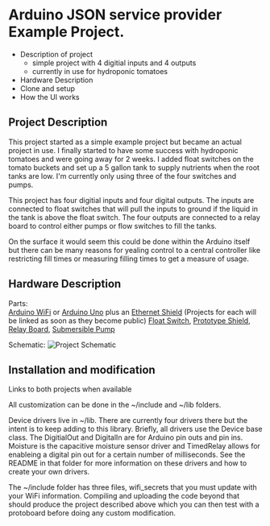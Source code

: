 # Arduino JSON service provider Example Project.

+ Description of project
    - simple project with 4 digitial inputs and 4 outputs
    - currently in use for hydroponic tomatoes
+ Hardware Description
+ Clone and setup
+ How the UI works

## Project Description

This project started as a simple example project but became an actual project in use. I finally started to have some success with hydroponic tomatoes and were going away for 2 weeks. I added float switches on the tomato buckets and set up a 5 gallon tank to supply nutrients when the root tanks are low. I'm currently only using three of the four switches and pumps.

This project has four digitial inputs and four digital outputs. The inputs are connected to float switches that will pull the inputs to ground if the liquid in the tank is above the float switch. The four outputs are connected to a relay board to control either pumps or flow switches to fill the tanks. 

On the surface it would seem this could be done within the Arduino itself but there can be many reasons for yealing control to a central controller like restricting fill times or measuring filling times to get a measure of usage. 

## Hardware Description

Parts:  
[Arduino WiFi](https://www.amazon.com/Arduino-UNO-WiFi-REV2-ABX00021/dp/B07MK598QV) or [Arduino Uno](https://www.amazon.com/Arduino-A000066-ARDUINO-UNO-R3/dp/B008GRTSV6) plus an [Ethernet Shield](https://www.amazon.com/KEYESTUDIO-Ethernet-Duemilanove-Connects-Internet/dp/B01E5JY7UU/) (Projects for each will be linked as soon as they become public)
[Float Switch](https://www.amazon.com/Anndason-Pieces-Aquarium-Mounted-Horizontal/dp/B071ZG4Y34), 
[Prototype Shield](https://www.amazon.com/ElectroCookie-Arduino-Prototype-Stackable-Expansion/dp/B084CX1RVY), 
[Relay Board](https://www.amazon.com/ELEGOO-Channel-Optocoupler-Arduino-Raspberry/dp/B01HEQF5HU/), 
[Submersible Pump](https://www.amazon.com/dp/B015GOGPSU)

Schematic:
![Project Schematic](https://rickwelch.github.io/JSON_Example_Project/Example_Project.PNG)

## Installation and modification

Links to both projects when available

All customization can be done in the ~/include and ~/lib folders. 

Device drivers live in ~/lib. There are currently four drivers there but the intent is to keep adding to this library. Briefly, all drivers use the Device base class. The DigitialOut and DigitalIn are for Arduino pin outs and pin ins. Moisture is the capacitive moisture sensor driver and TimedRelay allows for enableing a digital pin out for a certain number of milliseconds.  See the README in that folder for more information on these drivers and how to create your own drivers.

The ~/include folder has three files, wifi_secrets that you must update with your WiFi information. Compiling and uploading the code beyond that should produce the project described above which you can then test with a protoboard before doing any custom modification.
